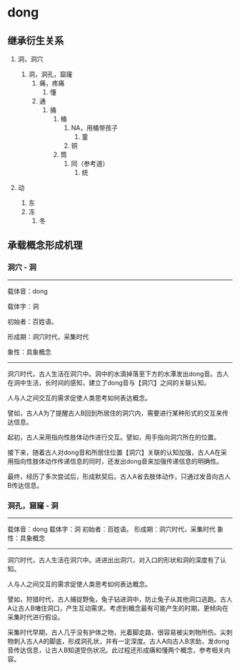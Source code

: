 # dong

## 继承衍生关系

1. 洞，洞穴

   1. 洞，洞孔，窟窿
      1. 痛，疼痛
         1. 懂
      2. 通
         1. 捅
            1. 桶
               1. NA，用桶带孩子
                  1. 童
               2. 铜
            2. 筒
               1. 同（参考道）
                  1. 统
2. 动

   1. 东
   2. 冻
      1. 冬

## 承载概念形成机理

### 洞穴 - 洞

---

载体音：dong

载体字：洞

初始者：百姓语。

形成期：洞穴时代，采集时代

象性：具象概念

---

洞穴时代，古人生活在洞穴中。洞中的水滴掉落至下方的水潭发出dong音。古人在洞中生活，长时间的感知，建立了dong音与【洞穴】之间的关联认知。

人与人之间交互的需求促使人类思考如何表达概念。

譬如，古人A为了提醒古人B回到所居住的洞穴内，需要进行某种形式的交互来传达信息。

起初，古人采用指向性肢体动作进行交互。譬如，用手指向洞穴所在的位置。

接下来，随着古人对dong音和所居住位置【洞穴】关联的认知加强，古人A在采用指向性肢体动作传递信息的同时，还发出dong音来加强传递信息的明确性。

最终，经历了多次尝试后，形成默契后。古人A省去肢体动作，只通过发音向古人B传达信息。

### 洞孔，窟窿 - 洞

---

载体音：dong
载体字：洞
初始者：百姓语。
形成期：洞穴时代，采集时代
象性：具象概念

---

洞穴时代，古人生活在洞穴中。进进出出洞穴，对入口的形状和洞的深度有了认知。

人与人之间交互的需求促使人类思考如何表达概念。

譬如，狩猎时代，古人捕捉野兔，兔子钻进洞中，防止兔子从其他洞口逃跑。古人A让古人B堵住洞口，产生互动需求。考虑到概念最有可能产生的时期，更倾向在采集时代进行假设。

采集时代早期，古人几乎没有护体之物，光着脚走路，很容易被尖刺物所伤。尖刺物刺入古人A的脚底，形成洞孔状，并有一定深度。古人A向古人B求助，发dong音传达信息，让古人B知道受伤状况。此过程还形成痛和懂两个概念，参考相关内容。
